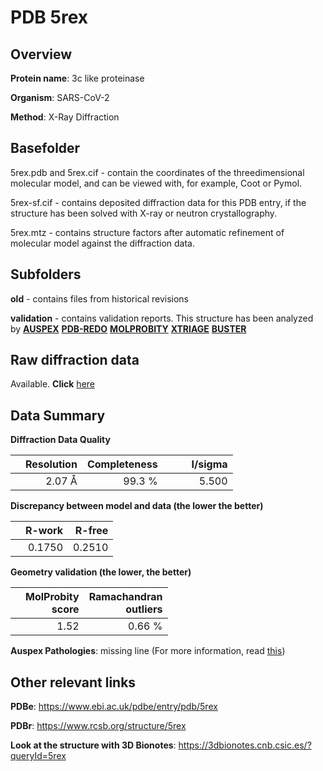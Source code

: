 # PDB 5rex

## Overview

**Protein name**: 3c like proteinase

**Organism**: SARS-CoV-2

**Method**: X-Ray Diffraction

## Basefolder

5rex.pdb and 5rex.cif - contain the coordinates of the threedimensional molecular model, and can be viewed with, for example, Coot or Pymol.

5rex-sf.cif - contains deposited diffraction data for this PDB entry, if the structure has been solved with X-ray or neutron crystallography.

5rex.mtz - contains structure factors after automatic refinement of molecular model against the diffraction data.

## Subfolders



**old** - contains files from historical revisions

**validation** - contains validation reports. This structure has been analyzed by [**AUSPEX**](https://github.com/thorn-lab/coronavirus_structural_task_force/tree/master/pdb/3c_like_proteinase/SARS-CoV-2/5rex/validation/auspex) [**PDB-REDO**](https://github.com/thorn-lab/coronavirus_structural_task_force/tree/master/pdb/3c_like_proteinase/SARS-CoV-2/5rex/validation/pdb-redo) [**MOLPROBITY**](https://github.com/thorn-lab/coronavirus_structural_task_force/tree/master/pdb/3c_like_proteinase/SARS-CoV-2/5rex/validation/molprobity) [**XTRIAGE**](https://github.com/thorn-lab/coronavirus_structural_task_force/blob/master/pdb/3c_like_proteinase/SARS-CoV-2/5rex/validation/Xtriage_output.log) [**BUSTER**](https://www.globalphasing.com/buster/wiki/index.cgi?Covid19Pdb5REX)

## Raw diffraction data

Available. **Click** [here](https://zenodo.org/record/3731010) 

## Data Summary
**Diffraction Data Quality**

|   | Resolution | Completeness| I/sigma |
|---|-------------:|----------------:|--------------:|
|   |2.07 Å|99.3  %|<img width=50/>5.500|

**Discrepancy between model and data (the lower the better)**

|   | **R-work**| **R-free**   
|---|-------------:|----------------:|           
||  0.1750|  0.2510|

**Geometry validation (the lower, the better)**

|   |**MolProbity<br>score**| **Ramachandran<br>outliers** 
|---|-------------:|----------------:|
||  1.52|  0.66 %|

**Auspex Pathologies**: missing line (For more information, read [this](https://github.com/thorn-lab/coronavirus_structural_task_force/blob/master/pdb/3c_like_proteinase/SARS-CoV-2/5rex/validation/auspex/5rex_auspex_comments.txt))

 



## Other relevant links 
**PDBe**:  https://www.ebi.ac.uk/pdbe/entry/pdb/5rex
 
**PDBr**: https://www.rcsb.org/structure/5rex 

**Look at the structure with 3D Bionotes**: https://3dbionotes.cnb.csic.es/?queryId=5rex

